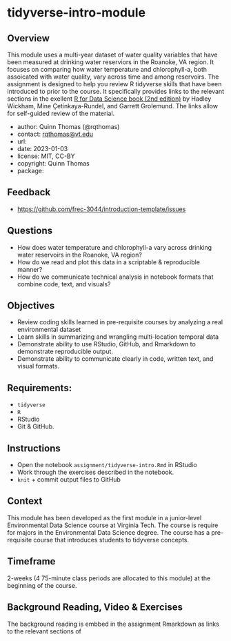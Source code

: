 
# tidyverse-intro-module

## Overview

This module uses a multi-year dataset of water quality variables that have been measured at drinking water reserviors in the Roanoke, VA region.  It focuses on comparing how water temperature and chlorophyll-a, both assoicated with water quality, vary across time and among reservoirs.  The assignment is designed to help you review R tidyverse skills that have been introduced to prior to the course.  It specifically provides links to the relevant sections in the exellent [R for Data Science book (2nd edition)](https://r4ds.hadley.nz) by Hadley Wickham, Mine Çetinkaya-Rundel, and Garrett Grolemund.  The links allow for self-guided review of the material.

- author: Quinn Thomas (@rqthomas)
- contact: <rqthomas@vt.edu>
- url: 
- date: 2023-01-03
- license: MIT, CC-BY
- copyright: Quinn Thomas
- package: 

## Feedback

- <https://github.com/frec-3044/introduction-template/issues>

## Questions

- How does water temperature and chlorophyll-a vary across drinking water reservoirs in the Roanoke, VA region?
- How do we read and plot this data in a scriptable & reproducible manner?
- How do we communicate technical analysis in notebook formats that combine code, text, and visuals?

## Objectives

  - Review coding skills learned in pre-requisite courses by analyzing a real environmental dataset
  - Learn skills in summarizing and wrangling multi-location temporal data
  - Demonstrate ability to use RStudio, GitHub, and Rmarkdown to demonstrate reproducible output.
  - Demonstrate ability to communicate clearly in code, written text, and visual formats.

## Requirements:

  - `tidyverse`
  - `R`
  - RStudio
  - Git & GitHub.

## Instructions

  - Open the notebook `assignment/tidyverse-intro.Rmd` in RStudio
  - Work through the exercises described in the notebook.
  - `knit` + commit output files to GitHub

## Context

This module has been developed as the first module in a junior-level Environmental Data Science course at Virginia Tech.  The course is require for majors in the Environmental Data Science degree.  The course has a pre-requisite course that introduces students to tidyverse concepts.

## Timeframe

2-weeks (4 75-minute class periods are allocated to this module) at the beginning of the course.

## Background Reading, Video & Exercises

The background reading is embbed in the assignment Rmarkdown as links to the relevant sections of 

